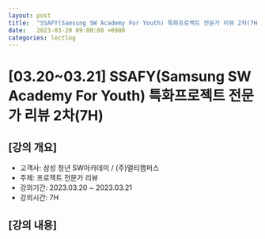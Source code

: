 ```yaml
---
layout: post
title:  "SSAFY(Samsung SW Academy For Youth) 특화프로젝트 전문가 리뷰 2차(7H)"
date:   2023-03-20 09:00:00 +0900
categories: lectlog
---
```


# [03.20~03.21] SSAFY(Samsung SW Academy For Youth) 특화프로젝트 전문가 리뷰 2차(7H)

## [강의 개요]

* 고객사: 삼성 청년 SW아카데미 / (주)멀티캠퍼스
* 주제: 프로젝트 전문가 리뷰
* 강의기간: 2023.03.20 ~ 2023.03.21
* 강의시간: 7H

## [강의 내용]
